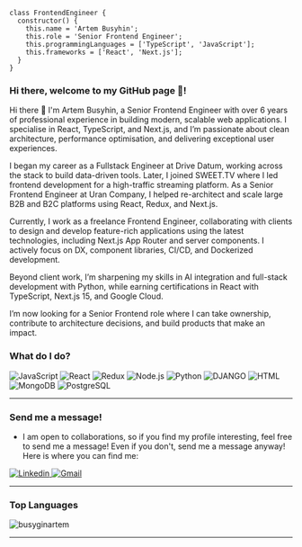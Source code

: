 ```
class FrontendEngineer {
  constructor() {
    this.name = 'Artem Busyhin';
    this.role = 'Senior Frontend Engineer';
    this.programmingLanguages = ['TypeScript', 'JavaScript'];
    this.frameworks = ['React', 'Next.js'];
  }
}
```

### Hi there, welcome to my GitHub page 👋!

Hi there 👋 I'm Artem Busyhin, a Senior Frontend Engineer with over 6 years of professional experience in building modern, scalable web applications. I specialise in React, TypeScript, and Next.js, and I’m passionate about clean architecture, performance optimisation, and delivering exceptional user experiences.

I began my career as a Fullstack Engineer at Drive Datum, working across the stack to build data-driven tools. Later, I joined SWEET.TV where I led frontend development for a high-traffic streaming platform. As a Senior Frontend Engineer at Uran Company, I helped re-architect and scale large B2B and B2C platforms using React, Redux, and Next.js.

Currently, I work as a freelance Frontend Engineer, collaborating with clients to design and develop feature-rich applications using the latest technologies, including Next.js App Router and server components. I actively focus on DX, component libraries, CI/CD, and Dockerized development.

Beyond client work, I’m sharpening my skills in AI integration and full-stack development with Python, while earning certifications in React with TypeScript, Next.js 15, and Google Cloud.

I’m now looking for a Senior Frontend role where I can take ownership, contribute to architecture decisions, and build products that make an impact.

### What do I do?

<p>
  <img alt="JavaScript" src="https://img.shields.io/badge/JavaScript-F7DF1E?logo=javascript&logoColor=white&style=for-the-badge" />
  <img alt="React" src="https://img.shields.io/badge/React-61DAFB?logo=react&logoColor=white&style=for-the-badge" />
  <img alt="Redux" src="https://img.shields.io/badge/Redux-764ABC?logo=redux&logoColor=white&style=for-the-badge" />
  <img alt="Node.js" src="https://img.shields.io/badge/Node.js-339933?logo=node.js&logoColor=white&style=for-the-badge" />
  <img alt="Python" src="https://img.shields.io/badge/python-22496A?logo=python&logoColor=white&style=for-the-badge" />
  <img alt="DJANGO" src="https://img.shields.io/badge/django-0B4B33?logo=django&logoColor=white&style=for-the-badge" />
  <img alt="HTML" src="https://img.shields.io/badge/HTML-E34F26?logo=html5&logoColor=white&style=for-the-badge" />
  <img alt="MongoDB" src="https://img.shields.io/badge/MongoDB-47A248?logo=mongodb&logoColor=white&style=for-the-badge" />
  <img alt="PostgreSQL" src="https://img.shields.io/badge/PostgreSQL-336791?logo=postgresql&logoColor=white&style=for-the-badge" />
<p>

---

### Send me a message!

- I am open to collaborations, so if you find my profile interesting, feel free to send me a message! Even if you don't, send me a message anyway! Here is where you can find me:

<p>
  <a target="_blank" href="https://www.linkedin.com/in/artem-busyhin-developer/">
    <img alt="Linkedin" src="https://img.shields.io/badge/linkedin-0077B5?logo=linkedin&logoColor=white&style=for-the-badge" />
  </a>
  <a target="_blank" href="mailto:artembusygin87@gmail.com"> 
    <img alt="Gmail" src="https://img.shields.io/badge/email-D14836?logo=gmail&logoColor=white&style=for-the-badge" /> 
  </a>
</p>

---


### Top Languages

<p><img align="center" src="https://github-readme-stats.vercel.app/api/top-langs?username=busyginartem&show_icons=true&locale=en&layout=compact" alt="busyginartem" /></p>

---

